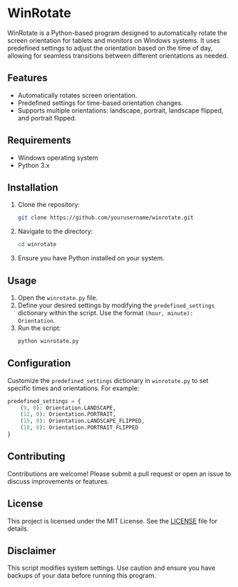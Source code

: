 # WinRotate

WinRotate is a Python-based program designed to automatically rotate the screen orientation for tablets and monitors on Windows systems. It uses predefined settings to adjust the orientation based on the time of day, allowing for seamless transitions between different orientations as needed.

## Features

- Automatically rotates screen orientation.
- Predefined settings for time-based orientation changes.
- Supports multiple orientations: landscape, portrait, landscape flipped, and portrait flipped.

## Requirements

- Windows operating system
- Python 3.x

## Installation

1. Clone the repository:
   ```bash
   git clone https://github.com/yourusername/winrotate.git
   ```

2. Navigate to the directory:
   ```bash
   cd winrotate
   ```

3. Ensure you have Python installed on your system.

## Usage

1. Open the `winrotate.py` file.
2. Define your desired settings by modifying the `predefined_settings` dictionary within the script. Use the format `(hour, minute): Orientation`.
3. Run the script:
   ```bash
   python winrotate.py
   ```

## Configuration

Customize the `predefined_settings` dictionary in `winrotate.py` to set specific times and orientations. For example:

```python
predefined_settings = {
    (9, 0): Orientation.LANDSCAPE,
    (12, 0): Orientation.PORTRAIT,
    (15, 0): Orientation.LANDSCAPE_FLIPPED,
    (18, 0): Orientation.PORTRAIT_FLIPPED
}
```

## Contributing

Contributions are welcome! Please submit a pull request or open an issue to discuss improvements or features.

## License

This project is licensed under the MIT License. See the [LICENSE](LICENSE) file for details.

## Disclaimer

This script modifies system settings. Use caution and ensure you have backups of your data before running this program.